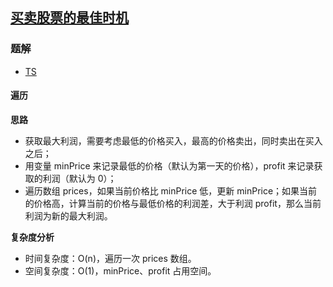 ## [买卖股票的最佳时机](https://leetcode-cn.com/problems/best-time-to-buy-and-sell-stock/)

### 题解
+ [TS](../../ts/128/121.ts)

#### 遍历
**思路**
+ 获取最大利润，需要考虑最低的价格买入，最高的价格卖出，同时卖出在买入之后；
+ 用变量 minPrice 来记录最低的价格（默认为第一天的价格），profit 来记录获取的利润（默认为 0）；
+ 遍历数组 prices，如果当前价格比 minPrice 低，更新 minPrice；如果当前的价格高，计算当前的价格与最低价格的利润差，大于利润 profit，那么当前利润为新的最大利润。

**复杂度分析**
+ 时间复杂度：O(n)，遍历一次 prices 数组。
+ 空间复杂度：O(1)，minPrice、profit 占用空间。